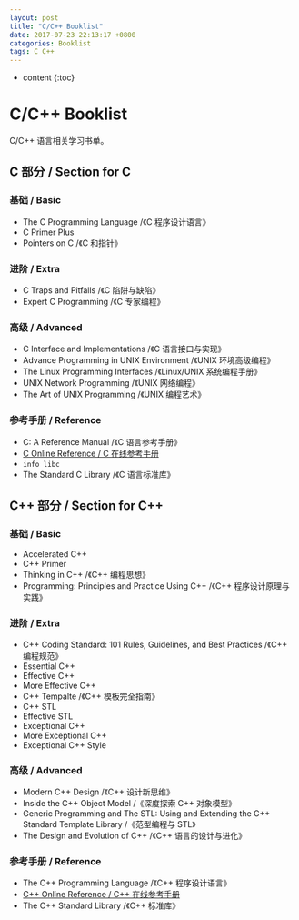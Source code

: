 ```yaml
---
layout: post
title: "C/C++ Booklist"
date: 2017-07-23 22:13:17 +0800
categories: Booklist
tags: C C++
---
```


* content
{:toc}

# C/C++ Booklist

C/C++ 语言相关学习书单。

## C 部分 / Section for C

### 基础 / Basic

+ The C Programming Language /《C 程序设计语言》
+ C Primer Plus
+ Pointers on C /《C 和指针》

### 进阶 / Extra

+ C Traps and Pitfalls /《C 陷阱与缺陷》
+ Expert C Programming /《C 专家编程》

### 高级 / Advanced

+ C Interface and Implementations /《C 语言接口与实现》
+ Advance Programming in UNIX Environment /《UNIX 环境高级编程》
+ The Linux Programming Interfaces /《Linux/UNIX 系统编程手册》
+ UNIX Network Programming /《UNIX 网络编程》
+ The Art of UNIX Programming /《UNIX 编程艺术》

### 参考手册 / Reference

+ C: A Reference Manual /《C 语言参考手册》
+ [C Online Reference / C 在线参考手册](http://en.cppreference.com/w/)
+ `info libc`
+ The Standard C Library /《C 语言标准库》


## C++ 部分 / Section for C++

### 基础 / Basic

+ Accelerated C++
+ C++ Primer
+ Thinking in C++ /《C++ 编程思想》
+ Programming: Principles and Practice Using C++ /《C++ 程序设计原理与实践》

### 进阶 / Extra

+ C++ Coding Standard: 101 Rules, Guidelines, and Best Practices /《C++ 编程规范》
+ Essential C++
+ Effective C++
+ More Effective C++
+ C++ Tempalte /《C++ 模板完全指南》
+ C++ STL
+ Effective STL
+ Exceptional C++
+ More Exceptional C++
+ Exceptional C++ Style

### 高级 / Advanced

+ Modern C++ Design /《C++ 设计新思维》
+ Inside the C++ Object Model /《深度探索 C++ 对象模型》
+ Generic Programming and The STL: Using and Extending the C++ Standard Template Library /《范型编程与 STL》
+ The Design and Evolution of C++ /《C++ 语言的设计与进化》

### 参考手册 / Reference

+ The C++ Programming Language /《C++ 程序设计语言》
+ [C++ Online Reference / C++ 在线参考手册](http://en.cppreference.com/w/)
+ The C++ Standard Library /《C++ 标准库》
